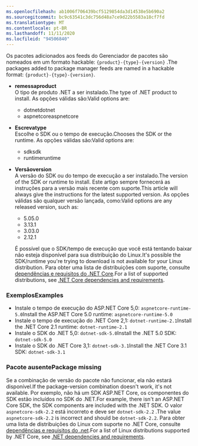 ```yaml
---
ms.openlocfilehash: ab1006f706439bcf5129854da3d14538e5b690a2
ms.sourcegitcommit: bc9c63541c3dc756d48a7ce9d22b5583a18cf7fd
ms.translationtype: MT
ms.contentlocale: pt-BR
ms.lasthandoff: 11/11/2020
ms.locfileid: "94506840"
---
```


<span data-ttu-id="9282f-101">Os pacotes adicionados aos feeds do Gerenciador de pacotes são nomeados em um formato hackable: `{product}-{type}-{version}` .</span><span class="sxs-lookup"><span data-stu-id="9282f-101">The packages added to package manager feeds are named in a hackable format: `{product}-{type}-{version}`.</span></span>

- <span data-ttu-id="9282f-102">**remessa**</span><span class="sxs-lookup"><span data-stu-id="9282f-102">**product**</span></span>\
<span data-ttu-id="9282f-103">O tipo de produto .NET a ser instalado.</span><span class="sxs-lookup"><span data-stu-id="9282f-103">The type of .NET product to install.</span></span> <span data-ttu-id="9282f-104">As opções válidas são:</span><span class="sxs-lookup"><span data-stu-id="9282f-104">Valid options are:</span></span>

  - <span data-ttu-id="9282f-105">dotnet</span><span class="sxs-lookup"><span data-stu-id="9282f-105">dotnet</span></span>
  - <span data-ttu-id="9282f-106">aspnetcore</span><span class="sxs-lookup"><span data-stu-id="9282f-106">aspnetcore</span></span>

- <span data-ttu-id="9282f-107">**Escreva**</span><span class="sxs-lookup"><span data-stu-id="9282f-107">**type**</span></span>\
<span data-ttu-id="9282f-108">Escolhe o SDK ou o tempo de execução.</span><span class="sxs-lookup"><span data-stu-id="9282f-108">Chooses the SDK or the runtime.</span></span> <span data-ttu-id="9282f-109">As opções válidas são:</span><span class="sxs-lookup"><span data-stu-id="9282f-109">Valid options are:</span></span>

  - <span data-ttu-id="9282f-110">sdk</span><span class="sxs-lookup"><span data-stu-id="9282f-110">sdk</span></span>
  - <span data-ttu-id="9282f-111">runtime</span><span class="sxs-lookup"><span data-stu-id="9282f-111">runtime</span></span>

- <span data-ttu-id="9282f-112">**Versão**</span><span class="sxs-lookup"><span data-stu-id="9282f-112">**version**</span></span>\
<span data-ttu-id="9282f-113">A versão do SDK ou do tempo de execução a ser instalado.</span><span class="sxs-lookup"><span data-stu-id="9282f-113">The version of the SDK or runtime to install.</span></span> <span data-ttu-id="9282f-114">Este artigo sempre fornecerá as instruções para a versão mais recente com suporte.</span><span class="sxs-lookup"><span data-stu-id="9282f-114">This article will always give the instructions for the latest supported version.</span></span> <span data-ttu-id="9282f-115">As opções válidas são qualquer versão lançada, como:</span><span class="sxs-lookup"><span data-stu-id="9282f-115">Valid options are any released version, such as:</span></span>

  - <span data-ttu-id="9282f-116">5.0</span><span class="sxs-lookup"><span data-stu-id="9282f-116">5.0</span></span>
  - <span data-ttu-id="9282f-117">3.1</span><span class="sxs-lookup"><span data-stu-id="9282f-117">3.1</span></span>
  - <span data-ttu-id="9282f-118">3.0</span><span class="sxs-lookup"><span data-stu-id="9282f-118">3.0</span></span>
  - <span data-ttu-id="9282f-119">2.1</span><span class="sxs-lookup"><span data-stu-id="9282f-119">2.1</span></span>

  <span data-ttu-id="9282f-120">É possível que o SDK/tempo de execução que você está tentando baixar não esteja disponível para sua distribuição do Linux.</span><span class="sxs-lookup"><span data-stu-id="9282f-120">It's possible the SDK/runtime you're trying to download is not available for your Linux distribution.</span></span> <span data-ttu-id="9282f-121">Para obter uma lista de distribuições com suporte, consulte [dependências e requisitos do .NET Core](../linux.md).</span><span class="sxs-lookup"><span data-stu-id="9282f-121">For a list of supported distributions, see [.NET Core dependencies and requirements](../linux.md).</span></span>

### <a name="examples"></a><span data-ttu-id="9282f-122">Exemplos</span><span class="sxs-lookup"><span data-stu-id="9282f-122">Examples</span></span>

- <span data-ttu-id="9282f-123">Instale o tempo de execução do ASP.NET Core 5,0: `aspnetcore-runtime-5.0`</span><span class="sxs-lookup"><span data-stu-id="9282f-123">Install the ASP.NET Core 5.0 runtime: `aspnetcore-runtime-5.0`</span></span>
- <span data-ttu-id="9282f-124">Instale o tempo de execução do .NET Core 2,1: `dotnet-runtime-2.1`</span><span class="sxs-lookup"><span data-stu-id="9282f-124">Install the .NET Core 2.1 runtime: `dotnet-runtime-2.1`</span></span>
- <span data-ttu-id="9282f-125">Instale o SDK do .NET 5,0: `dotnet-sdk-5.0`</span><span class="sxs-lookup"><span data-stu-id="9282f-125">Install the .NET 5.0 SDK: `dotnet-sdk-5.0`</span></span>
- <span data-ttu-id="9282f-126">Instale o SDK do .NET Core 3,1: `dotnet-sdk-3.1`</span><span class="sxs-lookup"><span data-stu-id="9282f-126">Install the .NET Core 3.1 SDK: `dotnet-sdk-3.1`</span></span>

### <a name="package-missing"></a><span data-ttu-id="9282f-127">Pacote ausente</span><span class="sxs-lookup"><span data-stu-id="9282f-127">Package missing</span></span>

<span data-ttu-id="9282f-128">Se a combinação de versão do pacote não funcionar, ela não estará disponível.</span><span class="sxs-lookup"><span data-stu-id="9282f-128">If the package-version combination doesn't work, it's not available.</span></span> <span data-ttu-id="9282f-129">Por exemplo, não há um SDK ASP.NET Core, os componentes do SDK estão incluídos no SDK do .NET.</span><span class="sxs-lookup"><span data-stu-id="9282f-129">For example, there isn't an ASP.NET Core SDK, the SDK components are included with the .NET SDK.</span></span> <span data-ttu-id="9282f-130">O valor `aspnetcore-sdk-2.2` está incorreto e deve ser `dotnet-sdk-2.2` .</span><span class="sxs-lookup"><span data-stu-id="9282f-130">The value `aspnetcore-sdk-2.2` is incorrect and should be `dotnet-sdk-2.2`.</span></span> <span data-ttu-id="9282f-131">Para obter uma lista de distribuições do Linux com suporte no .NET Core, consulte [dependências e requisitos do .net](../linux.md).</span><span class="sxs-lookup"><span data-stu-id="9282f-131">For a list of Linux distributions supported by .NET Core, see [.NET dependencies and requirements](../linux.md).</span></span>
